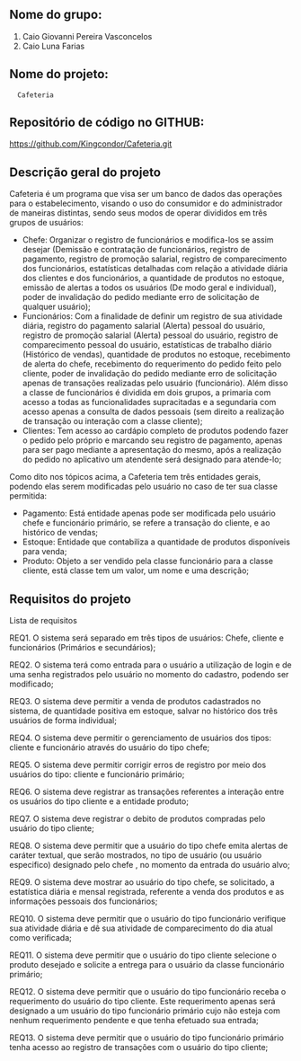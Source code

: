 ## Nome do grupo:

1. Caio Giovanni Pereira Vasconcelos
2. Caio Luna Farias

## Nome do projeto:

      Cafeteria

## Repositório de código no GITHUB:

https://github.com/Kingcondor/Cafeteria.git

## Descrição geral do projeto

Cafeteria é um programa que visa ser um banco de dados das operações para o estabelecimento, visando o uso do consumidor e do administrador de maneiras distintas, sendo seus modos de operar divididos em três grupos de usuários:

- Chefe: Organizar o registro de funcionários e modifica-los se assim desejar (Demissão e contratação de funcionários, registro de pagamento, registro de promoção salarial, registro de comparecimento dos funcionários, estatísticas detalhadas com relação a atividade diária dos clientes e dos funcionários, a quantidade de produtos no estoque, emissão de alertas a todos os usuários (De modo geral e individual), poder de invalidação do pedido mediante erro de solicitação de qualquer usuário);
- Funcionários:  Com a finalidade de definir um registro de sua atividade diária, registro do pagamento salarial (Alerta) pessoal do usuário, registro de promoção salarial (Alerta) pessoal do usuário, registro de comparecimento pessoal do usuário, estatísticas de trabalho diário (Histórico de vendas), quantidade de produtos no estoque, recebimento de alerta do chefe, recebimento do requerimento do pedido feito pelo cliente, poder de invalidação do pedido mediante erro de solicitação apenas de transações realizadas pelo usuário (funcionário). Além disso a classe de funcionários é dividida em dois grupos, a primaria com acesso a todas as funcionalidades supracitadas e a segundaria com acesso apenas a consulta de dados pessoais (sem direito a realização de transação ou interação com a classe cliente);
- Clientes: Tem acesso ao cardápio completo de produtos podendo fazer o pedido pelo próprio e marcando seu registro de pagamento, apenas para ser pago mediante a apresentação do mesmo, após a realização do pedido no aplicativo um atendente será designado para atende-lo;

Como dito nos tópicos acima, a Cafeteria tem três entidades gerais, podendo elas serem modificadas pelo usuário no caso de ter sua classe permitida:

- Pagamento: Está entidade apenas pode ser modificada pelo usuário chefe e funcionário primário, se refere a transação do cliente, e ao histórico de vendas;
- Estoque: Entidade que contabiliza a quantidade de produtos disponíveis para venda;
- Produto: Objeto a ser vendido pela classe funcionário para a classe cliente, está classe tem um valor, um nome e uma descrição;

## Requisitos do projeto

Lista de requisitos

REQ1. O sistema será separado em três tipos de usuários: Chefe, cliente e funcionários (Primários e secundários);

REQ2. O sistema terá como entrada para o usuário a utilização de login e de uma senha registrados pelo usuário no momento do cadastro, podendo ser modificado;

REQ3.   O sistema deve permitir a venda de produtos cadastrados no sistema, de quantidade positiva em estoque, salvar no histórico dos três usuários de forma individual;

REQ4. O sistema deve permitir o gerenciamento de usuários dos tipos: cliente e funcionário através do usuário do tipo chefe;

REQ5.  O sistema deve permitir corrigir erros de registro por meio dos usuários do tipo: cliente e funcionário primário;

REQ6. O sistema deve registrar as transações referentes a interação entre os usuários do tipo cliente e a entidade produto;

REQ7. O sistema deve registrar o debito de produtos compradas pelo usuário do tipo cliente;

REQ8. O sistema deve permitir que a usuário do tipo chefe emita alertas de caráter textual, que serão mostrados, no tipo de usuário (ou usuário especifico) designado pelo chefe , no momento da entrada do usuário alvo;

REQ9.  O sistema deve mostrar ao usuário do tipo chefe, se solicitado, a estatística diária e mensal registrada, referente a venda dos produtos e as informações pessoais dos funcionários;

REQ10. O sistema deve permitir que o usuário do tipo funcionário verifique sua atividade diária e dê sua atividade de comparecimento do dia atual como verificada;

REQ11. O sistema deve permitir que o usuário do tipo cliente selecione o produto desejado e solicite a entrega para o usuário da classe funcionário primário;

REQ12. O sistema deve permitir que o usuário do tipo funcionário receba o requerimento do usuário do tipo cliente. Este requerimento apenas será designado a um usuário do tipo funcionário primário cujo não esteja com nenhum requerimento pendente e que tenha efetuado sua entrada;

REQ13. O sistema deve permitir que o usuário do tipo funcionário primário tenha acesso ao registro de transações com o usuário do tipo cliente;
